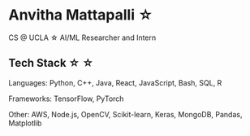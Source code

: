 # Anvitha Mattapalli ☆ 
CS @ UCLA ☆ AI/ML Researcher and Intern

## Tech Stack ☆ ☆
Languages: Python, C++, Java, React, JavaScript, Bash, SQL, R

Frameworks: TensorFlow, PyTorch

Other: AWS, Node.js, OpenCV, Scikit-learn, Keras, MongoDB, Pandas, Matplotlib 
